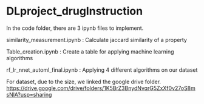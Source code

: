 # DLproject_drugInstruction

In the code folder, there are 3 ipynb files to implement. 

similarity_measurement.ipynb 
: Calculate jaccard similarity of a property

Table_creation.ipynb
: Create a table for applying machine learning algorithms

rf_lr_nnet_automl_final.ipynb
: Applying 4 different algorithms on our dataset

For dataset, due to the size, we linked the google drive folder.
https://drive.google.com/drive/folders/1K5BrZ3BnydNvqrG5ZxXf0v27oS8msNlA?usp=sharing
